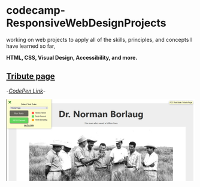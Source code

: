 # codecamp-ResponsiveWebDesignProjects
working on web projects to apply all of the skills, principles, and concepts I have learned so far,

**HTML, CSS, Visual Design, Accessibility, and more.**
## [Tribute page](tribute_page)


-*[CodePen Link](https://codepen.io/saraatq/pen/popEvaw?editors=1101)*-

![Tribute Page](test_passed_screenshots/tribute_page.PNG)

